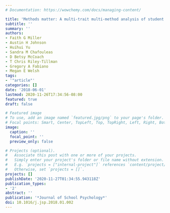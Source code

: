 ```yaml
---
# Documentation: https://wowchemy.com/docs/managing-content/

title: 'Methods matter: A multi-trait multi-method analysis of student behavior'
subtitle: ''
summary: ''
authors:
- Faith G Miller
- Austin H Johnson
- Huihui Yu
- Sandra M Chafouleas
- D Betsy McCoach
- T Chris Riley-Tillman
- Gregory A Fabiano
- Megan E Welsh
tags:
- '"article"'
categories: []
date: '2018-06-01'
lastmod: 2020-11-26T17:34:56-08:00
featured: true
draft: false

# Featured image
# To use, add an image named `featured.jpg/png` to your page's folder.
# Focal points: Smart, Center, TopLeft, Top, TopRight, Left, Right, BottomLeft, Bottom, BottomRight.
image:
  caption: ''
  focal_point: ''
  preview_only: false

# Projects (optional).
#   Associate this post with one or more of your projects.
#   Simply enter your project's folder or file name without extension.
#   E.g. `projects = ["internal-project"]` references `content/project/deep-learning/index.md`.
#   Otherwise, set `projects = []`.
projects: []
publishDate: '2020-11-27T01:34:55.943118Z'
publication_types:
- '2'
abstract: ''
publication: '*Journal of School Psychology*'
doi: 10.1016/j.jsp.2018.01.002
---
```


